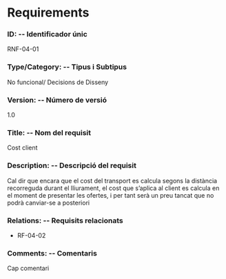 # Requirements 

### ID: -- Identificador únic

RNF-04-01

### Type/Category: -- Tipus i Subtipus

No funcional/ Decisions de Disseny

### Version: -- Número de versió

1.0

### Title: -- Nom del requisit

Cost client

### Description: -- Descripció del requisit

Cal dir que encara que el cost del transport es calcula segons la distància recorreguda
durant el lliurament, el cost que s’aplica al client es calcula en el moment de
presentar les ofertes, i per tant serà un preu tancat que no podrà canviar-se a
posteriori

### Relations: -- Requisits relacionats

* RF-04-02

### Comments: -- Comentaris

Cap comentari